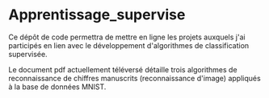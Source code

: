 # Apprentissage_supervise

Ce dépôt de code permettra de mettre en ligne les projets auxquels j'ai participés en lien avec le développement d'algorithmes de classification supervisée.

Le document pdf actuellement téléversé détaille trois algorithmes de reconnaissance de chiffres manuscrits (reconnaissance d'image) appliqués à la base de données MNIST.
